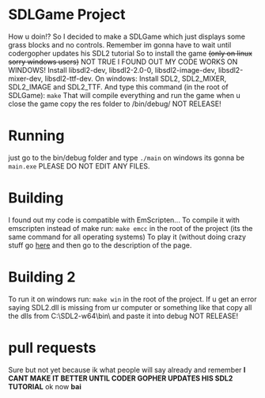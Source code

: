 # SDLGame Project
How u doin!? So I decided to make a SDLGame which just displays some grass blocks and no controls. Remember im gonna have to wait until codergopher updates his SDL2 tutorial
So to install the game ~~(only on linux sorry windows users)~~
NOT TRUE I FOUND OUT MY CODE WORKS ON WINDOWS!
Install libsdl2-dev, libsdl2-2.0-0, libsdl2-image-dev, libsdl2-mixer-dev, libsdl2-ttf-dev. On windows: Install SDL2, SDL2_MIXER, SDL2_IMAGE and SDL2_TTF.
And type this command (in the root of SDLGame):
`make`
That will compile everything and run the game when u close the game copy the res folder to /bin/debug/ NOT RELEASE!
# Running
just go to the bin/debug folder and type `./main` on windows its gonna be `main.exe`
PLEASE DO NOT EDIT ANY FILES.
# Building
I found out my code is compatible with EmScripten...
To compile it with emscripten instead of make run:
`make emcc`
in the root of the project (its the same command for all operating systems)
To play it (without doing crazy stuff go [here](https://hdfsyu.itch.io/sdlgame) and then go to the description of the page.
# Building 2
To run it on windows run:
`make win`
in the root of the project.
If u get an error saying SDL2.dll is missing from ur computer or something like that copy all the dlls from C:\SDL2-w64\bin\ and paste it into debug NOT RELEASE!
# pull requests
Sure but not yet because ik what people will say already and remember **I CANT MAKE IT BETTER UNTIL CODER GOPHER UPDATES HIS SDL2 TUTORIAL** ok now **bai**

